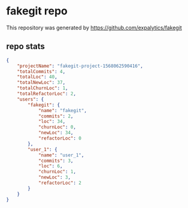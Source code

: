 # fakegit repo

This repository was generated by https://github.com/expalytics/fakegit

## repo stats

```json
{
    "projectName": "fakegit-project-1568062590416",
    "totalCommits": 4,
    "totalLoc": 40,
    "totalNewLoc": 37,
    "totalChurnLoc": 1,
    "totalRefactorLoc": 2,
    "users": {
        "fakegit": {
            "name": "fakegit",
            "commits": 2,
            "loc": 34,
            "churnLoc": 0,
            "newLoc": 34,
            "refactorLoc": 0
        },
        "user_1": {
            "name": "user_1",
            "commits": 3,
            "loc": 6,
            "churnLoc": 1,
            "newLoc": 3,
            "refactorLoc": 2
        }
    }
}
```